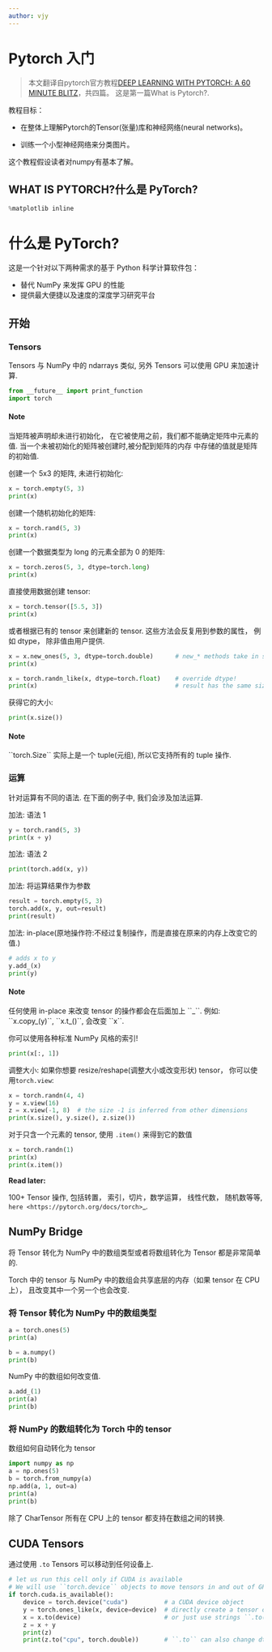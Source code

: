 ```yaml
---
author: vjy
---
```


# Pytorch 入门

> 本文翻译自pytorch官方教程[DEEP LEARNING WITH PYTORCH: A 60 MINUTE BLITZ](https://pytorch.org/tutorials/beginner/deep_learning_60min_blitz.html)，共四篇。
> 这是第一篇What is Pytorch?.

教程目标：

* 在整体上理解Pytorch的Tensor(张量)库和神经网络(neural networks)。

* 训练一个小型神经网络来分类图片。

这个教程假设读者对numpy有基本了解。

<!-- more -->

## WHAT IS PYTORCH?什么是 PyTorch?

```python
%matplotlib inline
```


什么是 PyTorch?
================


这是一个针对以下两种需求的基于 Python 科学计算软件包：

-  替代 NumPy 来发挥 GPU 的性能
-  提供最大便捷以及速度的深度学习研究平台

开始
---------------

### Tensors


Tensors 与 NumPy 中的 ndarrays 类似, 另外 Tensors 可以使用 GPU 来加速计算.


```python
from __future__ import print_function
import torch
```

<div class="alert alert-info"><h4>Note</h4><p>当矩阵被声明却未进行初始化，
    在它被使用之前，我们都不能确定矩阵中元素的值. 
    当一个未被初始化的矩阵被创建时,被分配到矩阵的内存
    中存储的值就是矩阵的初始值.</p></div>



创建一个 5x3 的矩阵, 未进行初始化:




```python
x = torch.empty(5, 3)
print(x)
```

创建一个随机初始化的矩阵:




```python
x = torch.rand(5, 3)
print(x)
```

创建一个数据类型为 long 的元素全部为 0 的矩阵:




```python
x = torch.zeros(5, 3, dtype=torch.long)
print(x)
```

直接使用数据创建 tensor:




```python
x = torch.tensor([5.5, 3])
print(x)
```

或者根据已有的 tensor 来创建新的 tensor. 这些方法会反复用到参数的属性， 例如 dtype， 除非值由用户提供.





```python
x = x.new_ones(5, 3, dtype=torch.double)      # new_* methods take in sizes
print(x)

x = torch.randn_like(x, dtype=torch.float)    # override dtype!
print(x)                                      # result has the same size
```

获得它的大小:


```python
print(x.size())
```

<div class="alert alert-info"><h4>Note</h4><p>``torch.Size`` 实际上是一个 tuple(元组), 所以它支持所有的 tuple 操作.</p></div>

### 运算

针对运算有不同的语法. 在下面的例子中, 我们会涉及加法运算.

加法: 语法 1




```python
y = torch.rand(5, 3)
print(x + y)
```

加法: 语法 2




```python
print(torch.add(x, y))
```

加法: 将运算结果作为参数




```python
result = torch.empty(5, 3)
torch.add(x, y, out=result)
print(result)
```

加法: in-place(原地操作符:不经过复制操作，而是直接在原来的内存上改变它的值.)




```python
# adds x to y
y.add_(x)
print(y)
```

<div class="alert alert-info"><h4>Note</h4><p>任何使用 in-place 来改变 tensor 的操作都会在后面加上 ``_``.
    例如: ``x.copy_(y)``, ``x.t_()``, 会改变 ``x``.</p></div>

你可以使用各种标准 NumPy 风格的索引!




```python
print(x[:, 1])
```

调整大小: 如果你想要 resize/reshape(调整大小或改变形状) tensor， 你可以使用``torch.view``:




```python
x = torch.randn(4, 4)
y = x.view(16)
z = x.view(-1, 8)  # the size -1 is inferred from other dimensions
print(x.size(), y.size(), z.size())
```

对于只含一个元素的 tensor, 使用 ``.item()`` 来得到它的数值




```python
x = torch.randn(1)
print(x)
print(x.item())
```

**Read later:**

  100+ Tensor 操作, 包括转置， 索引，切片，数学运算， 线性代数， 随机数等等,
  `here <https://pytorch.org/docs/torch>`_.

NumPy Bridge
------------

将 Tensor 转化为 NumPy 中的数组类型或者将数组转化为 Tensor 都是非常简单的.

Torch 中的 tensor 与 NumPy 中的数组会共享底层的内存（如果 tensor 在 CPU 上）， 
且改变其中一个另一个也会改变.

### 将 Tensor 转化为 NumPy 中的数组类型





```python
a = torch.ones(5)
print(a)
```


```python
b = a.numpy()
print(b)
```

NumPy 中的数组如何改变值.




```python
a.add_(1)
print(a)
print(b)
```

### 将 NumPy 的数组转化为 Torch 中的 tensor

数组如何自动转化为 tensor




```python
import numpy as np
a = np.ones(5)
b = torch.from_numpy(a)
np.add(a, 1, out=a)
print(a)
print(b)
```

除了 CharTensor 所有在 CPU 上的 tensor 都支持在数组之间的转换.

CUDA Tensors
------------
通过使用 ``.to`` Tensors 可以移动到任何设备上.




```python
# let us run this cell only if CUDA is available
# We will use ``torch.device`` objects to move tensors in and out of GPU
if torch.cuda.is_available():
    device = torch.device("cuda")          # a CUDA device object
    y = torch.ones_like(x, device=device)  # directly create a tensor on GPU
    x = x.to(device)                       # or just use strings ``.to("cuda")``
    z = x + y
    print(z)
    print(z.to("cpu", torch.double))       # ``.to`` can also change dtype together!
```
